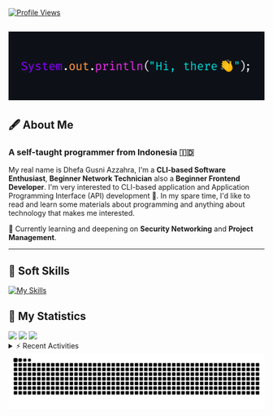<!-- Header Badges -->
[![Profile Views](https://komarev.com/ghpvc/?username=mitsuki31&color=blue&label=PROFILE+VIEWS)](https://github.com/mitsuki31)
<!--
[![Follow](https://img.shields.io/twitter/url?url=https%3A%2F%2Ftwitter.com%2Fryuumitsuki31)](https://twitter.com/ryuumitsuki31)
-->

<h2><img src="images/hi_there.png"/></h2>

## 🖋️ About Me
### A self-taught programmer from **Indonesia** 🇮🇩
My real name is Dhefa Gusni Azzahra, I'm a **CLI-based Software Enthusiast**,
**Beginner Network Technician** also a **Beginner Frontend Developer**. I'm very interested to CLI-based application and Application Programming Interface (API) development 🌲. In my spare time, I'd like to read and learn some materials about programming and anything about technology that makes me interested.

🌱 Currently learning and deepening on **Security Networking** and **Project Management**.

---

## 👾 Soft Skills

[![My Skills](https://skillicons.dev/icons?i=py,c,cpp,java,js,ts,css,sass,html,bash,arduino)](https://skillicons.dev)


## 🔭 My Statistics

<picture id="stats">
    <source 
            srcset="https://github-readme-stats.vercel.app/api?username=mitsuki31&show_icons=true&theme=tokyonight&include_all_commits=true&show_private=falsee&hide=stars"
            media="(prefers-color-scheme: dark)"
    />
    <source
            srcset="https://github-readme-stats.vercel.app/api?username=mitsuki31&show_icons=true&include_all_commits=true&show_private=false&hide=stars"
            media="(prefers-color-scheme: light), (prefers-color-scheme: no-preference)"
    />
    <img src="https://github-readme-stats.vercel.app/api?username=mitsuki31&show_icons=true&include_all_commits=true&show_private=false&hide=stars" />
</picture>

<picture id="top-langs">
    <source
            srcset="https://github-readme-stats.vercel.app/api/top-langs/?username=mitsuki31&layout=donut&theme=tokyonight&count_private=true&langs_count=10"
            media="(prefers-color-scheme: dark)"
    />
    <source
            srcset="https://github-readme-stats.vercel.app/api/top-langs/?username=mitsuki31&layout=donut&count_private=true&langs_count=10"
            media="(prefers-color-scheme: light), (prefers-color-scheme: no-preference)"
    />
    <img src="https://github-readme-stats.vercel.app/api/top-langs/?username=mitsuki31&layout=donut&langs_count=10&count_private=true" />
</picture>

<picture id="profile-summary">
    <source
            srcset="https://github-profile-summary-cards.vercel.app/api/cards/profile-details?username=mitsuki31&theme=tokyonight"
            media="(prefers-color-scheme: dark)"
    />
    <source
            srcset="https://github-profile-summary-cards.vercel.app/api/cards/profile-details?username=mitsuki31&theme=github"
            media="(prefers-color-scheme: light), (prefers-color-scheme: no-preference)"
    />
    <img src="https://github-profile-summary-cards.vercel.app/api/cards/profile-details?username=mitsuki31" />
</picture>

<br/>


<details>
<summary>⚡ Recent Activities</summary>

<!--START_SECTION:activity-->
1. 🗣 Commented on [#37](https://github.com/mitsuki31/ytmp3-js/pull/37#issuecomment-2315263411) in [mitsuki31/ytmp3-js](https://github.com/mitsuki31/ytmp3-js)
2. 🗣 Commented on [#37](https://github.com/mitsuki31/ytmp3-js/pull/37#issuecomment-2315263264) in [mitsuki31/ytmp3-js](https://github.com/mitsuki31/ytmp3-js)
3. 🗣 Commented on [#38](https://github.com/mitsuki31/ytmp3-js/pull/38#issuecomment-2315262475) in [mitsuki31/ytmp3-js](https://github.com/mitsuki31/ytmp3-js)
4. 🗣 Commented on [#44](https://github.com/mitsuki31/ytmp3-js/pull/44#issuecomment-2312725376) in [mitsuki31/ytmp3-js](https://github.com/mitsuki31/ytmp3-js)
5. 🎉 Merged PR [#44](https://github.com/mitsuki31/ytmp3-js/pull/44) in [mitsuki31/ytmp3-js](https://github.com/mitsuki31/ytmp3-js)
6. 💪 Opened PR [#44](https://github.com/mitsuki31/ytmp3-js/pull/44) in [mitsuki31/ytmp3-js](https://github.com/mitsuki31/ytmp3-js)
7. 🎉 Merged PR [#43](https://github.com/mitsuki31/ytmp3-js/pull/43) in [mitsuki31/ytmp3-js](https://github.com/mitsuki31/ytmp3-js)
8. 💪 Opened PR [#43](https://github.com/mitsuki31/ytmp3-js/pull/43) in [mitsuki31/ytmp3-js](https://github.com/mitsuki31/ytmp3-js)
9. ❌ Closed PR [#42](https://github.com/mitsuki31/ytmp3-js/pull/42) in [mitsuki31/ytmp3-js](https://github.com/mitsuki31/ytmp3-js)
10. 💪 Opened PR [#42](https://github.com/mitsuki31/ytmp3-js/pull/42) in [mitsuki31/ytmp3-js](https://github.com/mitsuki31/ytmp3-js)
<!--END_SECTION:activity-->

</details>

<picture>
  <!-- For dark theme -->
  <source
    srcset="https://raw.githubusercontent.com/mitsuki31/mitsuki31/output/github-snake-dark.svg"
    media="(prefers-color-scheme: dark)"
  />
  <!-- For light theme -->
  <source
    srcset="https://raw.githubusercontent.com/mitsuki31/mitsuki31/output/github-snake.svg"
    media="(prefers-color-scheme: light)"
  />
  <!-- Default -->
  <img
    alt="GitHub Contribution Grid Snake"
    src="https://raw.githubusercontent.com/mitsuki31/mitsuki31/output/github-snake.svg"
  />
</picture>
